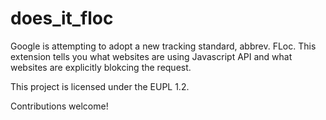 # does_it_floc

Google is attempting to adopt a new tracking standard, abbrev. FLoc.  This extension tells you what websites are using Javascript API and what websites are explicitly blokcing the request.

This project is licensed under the EUPL 1.2.

Contributions welcome!

